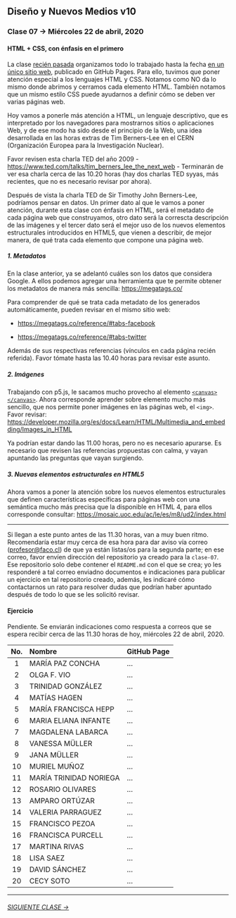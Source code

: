 ## Diseño y Nuevos Medios v10 

### Clase 07 → Miércoles 22 de abril, 2020

#### HTML + CSS, con énfasis en el primero

La clase [recién pasada](https://github.com/profesorfaco/dno037-2020/tree/gh-pages/clase-06) organizamos todo lo trabajado hasta la fecha [en un único sitio web](https://github.com/profesorfaco/dno037-2020/tree/gh-pages/clase-06#resultados), publicado en GitHub Pages. Para ello, tuvimos que poner atención especial a los lenguajes HTML y CSS. Notamos como NO da lo mismo donde abrimos y cerramos cada elemento HTML. También notamos que un mismo estilo CSS puede ayudarnos a definir cómo se deben ver varias páginas web. 

Hoy vamos a ponerle más atención a HTML, un lenguaje descriptivo, que es interpretado por los navegadores para mostrarnos sitios o aplicaciones Web, y de ese modo ha sido desde el principio de la Web, una idea desarrollada en las horas extras de Tim Berners-Lee en el CERN (Organización Europea para la Investigación Nuclear). 

Favor revisen esta charla TED del año 2009 - https://www.ted.com/talks/tim_berners_lee_the_next_web - Terminarán de ver esa charla cerca de las 10.20 horas (hay dos charlas TED syyas, más recientes, que no es necesario revisar por ahora).

Después de vista la charla TED de Sir Timothy John Berners-Lee, podríamos pensar en datos. Un primer dato al que le vamos a poner atención, durante esta clase con énfasis en HTML, será el metadato de cada página web que construyamos, otro dato será la correscta descripción de las imágenes y el tercer dato será el mejor uso de los nuevos elementos estructurales introducidos en HTML5, que vienen a describir, de mejor manera, de qué trata cada elemento que compone una página web. 

##### 1. Metadatos

En la clase anterior, ya se adelantó cuáles son los datos que considera Google. A ellos podemos agregar una herramienta que te permite obtener los metadatos de manera más sencilla: https://megatags.co/ 

Para comprender de qué se trata cada metadato de los generados automáticamente, pueden revisar en el mismo sitio web: 

- https://megatags.co/reference/#tabs-facebook

- https://megatags.co/reference/#tabs-twitter

Además de sus respectivas referencias (vínculos en cada página recién referida). Favor tómate hasta las 10.40 horas para revisar este asunto.

##### 2. Imágenes

Trabajando con p5.js, le sacamos mucho provecho al elemento [`<canvas></canvas>`](https://developer.mozilla.org/es/docs/Web/Guide/HTML/Canvas_tutorial). Ahora corresponde aprender sobre elemento mucho más sencillo, que nos permite poner imágenes en las páginas web, el `<img>`. Favor revisar:  https://developer.mozilla.org/es/docs/Learn/HTML/Multimedia_and_embedding/Images_in_HTML

Ya podrían estar dando las 11.00 horas, pero no es necesario apurarse. Es necesario que revisen las referencias propuestas con calma, y vayan apuntando las preguntas que vayan surgiendo.

##### 3. Nuevas elementos estructurales en HTML5

Ahora vamos a poner la atención sobre los nuevos elementos estructurales que definen características específicas para páginas web con una semántica mucho más precisa que la disponible en HTML 4, para ellos corresponde consultar: 
https://mosaic.uoc.edu/ac/le/es/m8/ud2/index.html

- - - - - - - - - -

Si llegan a este punto antes de las 11.30 horas, van a muy buen ritmo. Recomendaría estar muy cerca de esa hora para dar aviso vía correo (profesor@faco.cl) de que ya están listas/os para la segunda parte; en ese correo, favor envíen dirección del repositorio ya creado para la `clase-07`. Ese repositorio solo debe contener el `README.md` con el que se crea; yo les responderé a tal correo enviadno documentos e indicaciones para publicar un ejercicio en tal repositorio creado, además, les indicaré cómo contactarnos un rato para resolver dudas que podrían haber apuntado después de todo lo que se les solicitó revisar.

#### Ejercicio

Pendiente. Se enviarán indicaciones como respuesta a correos que se espera recibir cerca de las 11.30 horas de hoy, miércoles 22 de abril, 2020.

| No.   | Nombre               | GitHub Page        |
|:-----:|:---------------------|:-------------------|
| 1	    | MARÍA PAZ CONCHA       | … |
| 2    	| OLGA F. VIO            | … |
| 3	    | TRINIDAD GONZÁLEZ      | … |
| 4	    | MATÍAS HAGEN           | … |
| 5	    | MARÍA FRANCISCA HEPP   | … |
| 6	    | MARIA ELIANA INFANTE   | … |
| 7	    | MAGDALENA LABARCA      | … |
| 8	    | VANESSA MÜLLER         | …|
| 9	    | JANA MÜLLER            | … |
| 10	  | MURIEL MUÑOZ           | … |
| 11	  | MARÍA TRINIDAD NORIEGA | … |
| 12	  | ROSARIO OLIVARES       | … |
| 13	  | AMPARO ORTÚZAR         | … |
| 14	  | VALERIA PARRAGUEZ      | … |
| 15	  | FRANCISCO PEZOA        | … |
| 16	  | FRANCISCA PURCELL      | … |
| 17	  | MARTINA RIVAS          | … |
| 18	  | LISA SAEZ              | … |
| 19	  | DAVID SÁNCHEZ          | … |
| 20	  | CECY SOTO              | … |

- - - - - - - 

###### [SIGUIENTE CLASE →](https://github.com/profesorfaco/dno037-2020/tree/gh-pages/clase-08)
